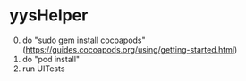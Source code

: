 # yysHelper
0. do "sudo gem install cocoapods" (https://guides.cocoapods.org/using/getting-started.html)
1. do "pod install"
2. run UITests
